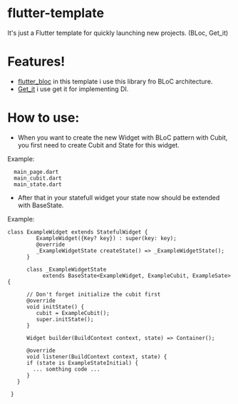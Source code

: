 # flutter-template
It's just a Flutter template for quickly launching new projects. (BLoc, Get_it)

# Features!
- [flutter_bloc] in this template i use this library fro BLoC architecture.
- [Get_it] i use get it for implementing DI.

# How to use:
- When you want to create the new Widget with BLoC pattern with Cubit, you first need to create Cubit and State for this widget.

Example:
```
  main_page.dart
  main_cubit.dart
  main_state.dart
```
- After that in your statefull widget your state now should be extended with BaseState.

Example: 
```
class ExampleWidget extends StatefulWidget {
         ExampleWidget({Key? key}) : super(key: key);
         @override
         _ExampleWidgetState createState() => _ExampleWidgetState();
      }

      class _ExampleWidgetState
           extends BaseState<ExampleWidget, ExampleCubit, ExampleSate> {
 
      // Don't forget initialize the cubit first
      @override
      void initState() {
         cubit = ExampleCubit();
         super.initState();
      }

      Widget builder(BuildContext context, state) => Container();
 
      @override
      void listener(BuildContext context, state) {
      if (state is ExampleStateInitial) {
        ... somthing code ...
      }
   }
 
 }
```

   [flutter_bloc]: <https://pub.dev/packages/flutter_bloc>
   [Get_it]: <https://pub.dev/packages/get_it>
